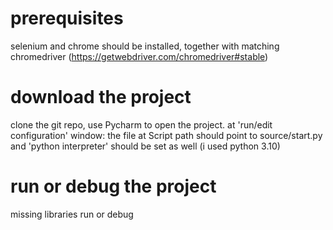 # prerequisites
selenium and chrome should be installed, together with matching chromedriver (https://getwebdriver.com/chromedriver#stable)
# download the project
clone the git repo, use Pycharm to open the project.
at 'run/edit configuration' window:
  the file at Script path should point to source/start.py
  and 'python interpreter' should be set as well (i used python 3.10)
# run or debug the project
missing libraries 
run or debug
